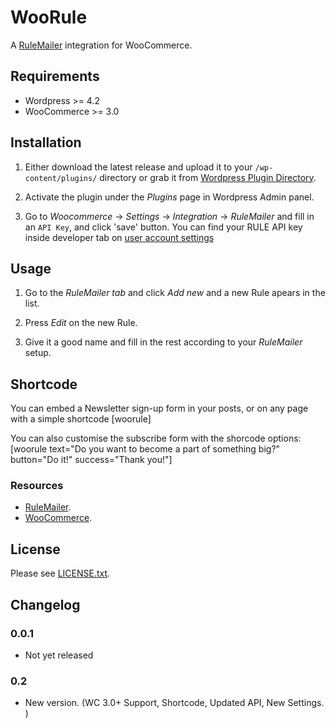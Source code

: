 # WooRule

A [RuleMailer](https://www.rule.se/) integration for WooCommerce.


## Requirements

- Wordpress >= 4.2
- WooCommerce >= 3.0

## Installation

1. Either download the latest release and upload it to your `/wp-content/plugins/`
directory or grab it from [Wordpress Plugin Directory](http://wordpress.org/plugins/woorule/).

2. Activate the plugin under the _Plugins_ page in Wordpress Admin panel.

3. Go to _Woocommerce_ -> _Settings_ -> _Integration_ -> _RuleMailer_ and fill in an `API
   Key`, and click 'save' button. You can find your RULE API key inside developer tab on [user account settings](http://app.rule.io/#/settings/developer)

## Usage

1. Go to the _RuleMailer tab_ and click _Add new_ and a new Rule apears in the
   list.

2. Press _Edit_ on the new Rule.

3. Give it a good name and fill in the rest according to your _RuleMailer_ setup.

## Shortcode
You can embed a Newsletter sign-up form in your posts, or on any page with a simple shortcode [woorule]

You can also customise the subscribe form with the shorcode options:
[woorule text="Do you want to become a part of something big?" button="Do it!" success="Thank you!"]


### Resources

- [RuleMailer](https://www.rule.se/support/manual/).
- [WooCommerce](http://docs.woothemes.com/documentation/plugins/woocommerce/).

## License

Please see [LICENSE.txt](/LICENSE.txt).

## Changelog

### 0.0.1
- Not yet released

### 0.2
- New version. (WC 3.0+ Support, Shortcode, Updated API, New Settings. )